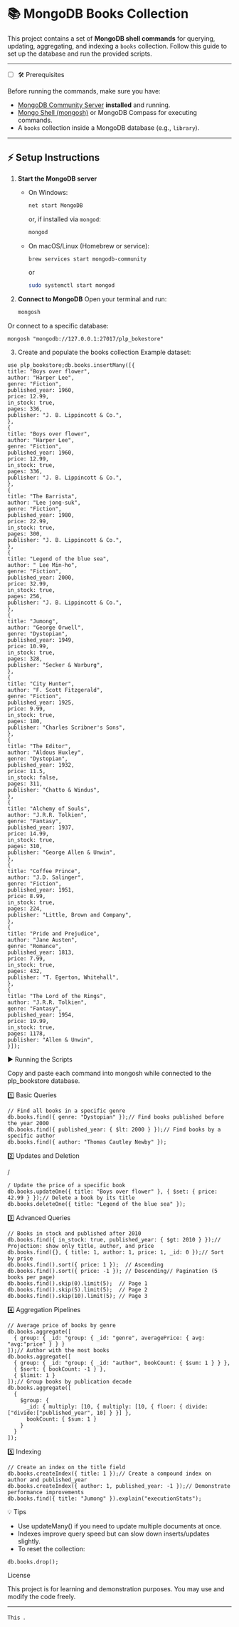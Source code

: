# 📚 MongoDB Books Collection

This project contains a set of **MongoDB shell commands** for querying, updating, aggregating, and indexing a `books` collection.
Follow this guide to set up the database and run the provided scripts.

---

* [ ] 🛠️ Prerequisites

Before running the commands, make sure you have:

- [MongoDB Community Server](https://www.mongodb.com/try/download/community) **installed** and running.
- [Mongo Shell (mongosh)](https://www.mongodb.com/docs/mongodb-shell/install/) or MongoDB Compass for executing commands.
- A `books` collection inside a MongoDB database (e.g., `library`).

---

## ⚡ Setup Instructions

1. **Start the MongoDB server**

   - On Windows:

     ```bash
     net start MongoDB
     ```

     or, if installed via `mongod`:

     ```bash
     mongod
     ```
   - On macOS/Linux (Homebrew or service):

     ```bash
     brew services start mongodb-community
     ```

     or

     ```bash
     sudo systemctl start mongod
     ```
2. **Connect to MongoDB**
   Open your terminal and run:

   ```bash
   mongosh


   ```

Or connect to a specific database:

```
mongosh "mongodb://127.0.0.1:27017/plp_bokestore"
```

3. Create and populate the books collection
   Example dataset:

```
use plp_bookstore;db.books.insertMany([{
title: "Boys over flower",
author: "Harper Lee",
genre: "Fiction",
published_year: 1960,
price: 12.99,
in_stock: true,
pages: 336,
publisher: "J. B. Lippincott & Co.",
},
{
title: "Boys over flower",
author: "Harper Lee",
genre: "Fiction",
published_year: 1960,
price: 12.99,
in_stock: true,
pages: 336,
publisher: "J. B. Lippincott & Co.",
},
{
title: "The Barrista",
author: "Lee jong-suk",
genre: "Fiction",
published_year: 1980,
price: 22.99,
in_stock: true,
pages: 300,
publisher: "J. B. Lippincott & Co.",
},
{
title: "Legend of the blue sea",
author: " Lee Min-ho",
genre: "Fiction",
published_year: 2000,
price: 32.99,
in_stock: true,
pages: 256,
publisher: "J. B. Lippincott & Co.",
},
{
title: "Jumong",
author: "George Orwell",
genre: "Dystopian",
published_year: 1949,
price: 10.99,
in_stock: true,
pages: 328,
publisher: "Secker & Warburg",
},
{
title: "City Hunter",
author: "F. Scott Fitzgerald",
genre: "Fiction",
published_year: 1925,
price: 9.99,
in_stock: true,
pages: 180,
publisher: "Charles Scribner's Sons",
},
{
title: "The Editor",
author: "Aldous Huxley",
genre: "Dystopian",
published_year: 1932,
price: 11.5,
in_stock: false,
pages: 311,
publisher: "Chatto & Windus",
},
{
title: "Alchemy of Souls",
author: "J.R.R. Tolkien",
genre: "Fantasy",
published_year: 1937,
price: 14.99,
in_stock: true,
pages: 310,
publisher: "George Allen & Unwin",
},
{
title: "Coffee Prince",
author: "J.D. Salinger",
genre: "Fiction",
published_year: 1951,
price: 8.99,
in_stock: true,
pages: 224,
publisher: "Little, Brown and Company",
},
{
title: "Pride and Prejudice",
author: "Jane Austen",
genre: "Romance",
published_year: 1813,
price: 7.99,
in_stock: true,
pages: 432,
publisher: "T. Egerton, Whitehall",
},
{
title: "The Lord of the Rings",
author: "J.R.R. Tolkien",
genre: "Fantasy",
published_year: 1954,
price: 19.99,
in_stock: true,
pages: 1178,
publisher: "Allen & Unwin",
}]);
```

▶️ Running the Scripts

Copy and paste each command into mongosh while connected to the plp_bookstore database.

1️⃣ Basic Queries

```
// Find all books in a specific genre
db.books.find({ genre: "Dystopian" });// Find books published before the year 2000
db.books.find({ published_year: { $lt: 2000 } });// Find books by a specific author
db.books.find({ author: "Thomas Cautley Newby" });
```

2️⃣ Updates and Deletion

/

```
/ Update the price of a specific book
db.books.updateOne({ title: "Boys over flower" }, { $set: { price: 42.99 } });// Delete a book by its title
db.books.deleteOne({ title: "Legend of the blue sea" });
```

3️⃣ Advanced Queries

```
// Books in stock and published after 2010
db.books.find({ in_stock: true, published_year: { $gt: 2010 } });// Projection: show only title, author, and price
db.books.find({}, { title: 1, author: 1, price: 1, _id: 0 });// Sort by price
db.books.find().sort({ price: 1 });  // Ascending
db.books.find().sort({ price: -1 }); // Descending// Pagination (5 books per page)
db.books.find().skip(0).limit(5);  // Page 1
db.books.find().skip(5).limit(5);  // Page 2
db.books.find().skip(10).limit(5); // Page 3
```

4️⃣ Aggregation Pipelines

```
// Average price of books by genre
db.books.aggregate([
  { group: { _id: "group: { _id: "genre", averagePrice: { avg: "avg:"price" } } }
]);// Author with the most books
db.books.aggregate([
  { group: { _id: "group: { _id: "author", bookCount: { $sum: 1 } } },
  { $sort: { bookCount: -1 } },
  { $limit: 1 }
]);// Group books by publication decade
db.books.aggregate([
  {
    $group: {
      _id: { multiply: [10, { multiply: [10, { floor: { divide: ["divide:["published_year", 10] } }] },
      bookCount: { $sum: 1 }
    }
  }
]);
```

5️⃣ Indexing

```
// Create an index on the title field
db.books.createIndex({ title: 1 });// Create a compound index on author and published_year
db.books.createIndex({ author: 1, published_year: -1 });// Demonstrate performance improvements
db.books.find({ title: "Jumong" }).explain("executionStats");
```

💡 Tips

* Use updateMany() if you need to update multiple documents at once.
* Indexes improve query speed but can slow down inserts/updates slightly.
* To reset the collection:

`db.books.drop();`

License

This project is for learning and demonstration purposes.
You may use and modify the code freely.

---

`This `.
